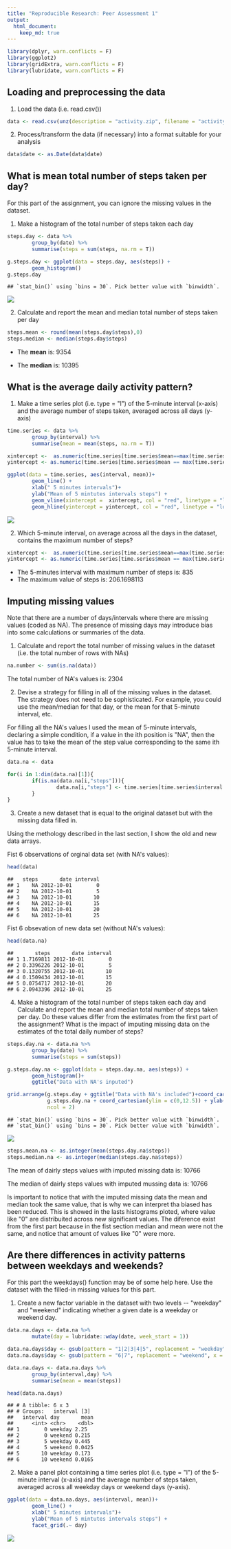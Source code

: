 ```yaml
---
title: "Reproducible Research: Peer Assessment 1"
output: 
  html_document:
    keep_md: true
---
```



```r
library(dplyr, warn.conflicts = F)
library(ggplot2)
library(gridExtra, warn.conflicts = F)
library(lubridate, warn.conflicts = F)
```

## Loading and preprocessing the data

1. Load the data (i.e. read.csv())

```r
data <- read.csv(unz(description = "activity.zip", filename = "activity.csv"))
```

2. Process/transform the data (if necessary) into a format suitable for your analysis

```r
data$date <- as.Date(data$date)
```



## What is mean total number of steps taken per day?

For this part of the assignment, you can ignore the missing values in the dataset.

1. Make a histogram of the total number of steps taken each day


```r
steps.day <- data %>%
        group_by(date) %>%
        summarise(steps = sum(steps, na.rm = T)) 

g.steps.day <- ggplot(data = steps.day, aes(steps)) +
        geom_histogram() 
g.steps.day
```

```
## `stat_bin()` using `bins = 30`. Pick better value with `binwidth`.
```

<img src="PA1_template_files/figure-html/unnamed-chunk-4-1.png" style="display: block; margin: auto;" />

2. Calculate and report the mean and median total number of steps taken per day


```r
steps.mean <- round(mean(steps.day$steps),0)
steps.median <- median(steps.day$steps)
```

* The **mean** is: 9354

* The **median** is: 10395


## What is the average daily activity pattern?

1. Make a time series plot (i.e. type = "l") of the 5-minute interval (x-axis) and the average number of steps taken, averaged across all days (y-axis)


```r
time.series <- data %>%
        group_by(interval) %>%
        summarise(mean = mean(steps, na.rm = T))

xintercept <-  as.numeric(time.series[time.series$mean==max(time.series$mean), "interval"])
yintercept <- as.numeric(time.series[time.series$mean == max(time.series$mean), "mean"])

ggplot(data = time.series, aes(interval, mean))+
        geom_line() +
        xlab(" 5 minutes intervals")+
        ylab("Mean of 5 mintutes intervals steps") + 
        geom_vline(xintercept =  xintercept, col = "red", linetype = "longdash") + 
        geom_hline(yintercept = yintercept, col = "red", linetype = "longdash")
```

![](PA1_template_files/figure-html/unnamed-chunk-6-1.png)<!-- -->

2. Which 5-minute interval, on average across all the days in the dataset, contains the maximum number of steps?


```r
xintercept <-  as.numeric(time.series[time.series$mean==max(time.series$mean), "interval"])
yintercept <- as.numeric(time.series[time.series$mean == max(time.series$mean), "mean"])
```

* The 5-minutes interval with maximum number of steps is: 835
* The maximum value of steps is: 206.1698113

## Imputing missing values

Note that there are a number of days/intervals where there are missing values (coded as NA). The presence of missing days may introduce bias into some calculations or summaries of the data.

1. Calculate and report the total number of missing values in the dataset (i.e. the total number of rows with NAs)


```r
na.number <- sum(is.na(data))
```

The total number of NA's values is: 2304


2. Devise a strategy for filling in all of the missing values in the dataset. The strategy does not need to be sophisticated. For example, you could use the mean/median for that day, or the mean for that 5-minute interval, etc.

For filling all the NA's values I used the mean of 5-minute intervals, declaring a simple condition, if a value in the ith position is "NA", then the value has to take the mean of the step value corresponding to the same ith 5-minute interval. 


```r
data.na <- data

for(i in 1:dim(data.na)[1]){
        if(is.na(data.na[i,"steps"])){
                data.na[i,"steps"] <- time.series[time.series$interval == data.na[i,"interval"],"mean"]
        }
}
```

3. Create a new dataset that is equal to the original dataset but with the missing data filled in.

Using the methology described in the last section, I show the old and new data arrays.

Fist 6 observations of orginal data set (with NA's values):

```r
head(data)
```

```
##   steps       date interval
## 1    NA 2012-10-01        0
## 2    NA 2012-10-01        5
## 3    NA 2012-10-01       10
## 4    NA 2012-10-01       15
## 5    NA 2012-10-01       20
## 6    NA 2012-10-01       25
```

Fist 6 obsevation of new data set (without NA's values):

```r
head(data.na)
```

```
##       steps       date interval
## 1 1.7169811 2012-10-01        0
## 2 0.3396226 2012-10-01        5
## 3 0.1320755 2012-10-01       10
## 4 0.1509434 2012-10-01       15
## 5 0.0754717 2012-10-01       20
## 6 2.0943396 2012-10-01       25
```


4. Make a histogram of the total number of steps taken each day and Calculate and report the mean and median total number of steps taken per day. Do these values differ from the estimates from the first part of the assignment? What is the impact of imputing missing data on the estimates of the total daily number of steps?


```r
steps.day.na <- data.na %>%
        group_by(date) %>%
        summarise(steps = sum(steps))

g.steps.day.na <- ggplot(data = steps.day.na, aes(steps)) +
        geom_histogram()+
        ggtitle("Data with NA's inputed")

grid.arrange(g.steps.day + ggtitle("Data with NA's included")+coord_cartesian(ylim = c(0,12.5)), 
             g.steps.day.na + coord_cartesian(ylim = c(0,12.5)) + ylab(""),
             ncol = 2)
```

```
## `stat_bin()` using `bins = 30`. Pick better value with `binwidth`.
## `stat_bin()` using `bins = 30`. Pick better value with `binwidth`.
```

![](PA1_template_files/figure-html/unnamed-chunk-12-1.png)<!-- -->

```r
steps.mean.na <- as.integer(mean(steps.day.na$steps))
steps.median.na <- as.integer(median(steps.day.na$steps))
```

The mean of dairly steps values with imputed missing data is: 10766

The median of dairly steps values with imputed mussing data is: 10766

Is important to notice that with the imputed missing data the mean and median took the same value, that is why we can interpret tha biased has been reduced. This is showed in the lasts histograms ploted, where value like "0" are distribuited across new significant values. The diference exist from the first part because in the fist section median and mean were not the same, and notice that amount of values like "0" were more.

## Are there differences in activity patterns between weekdays and weekends?

For this part the weekdays() function may be of some help here. Use the dataset with the filled-in missing values for this part.

1. Create a new factor variable in the dataset with two levels -- "weekday" and "weekend" indicating whether a given date is a weekday or weekend day.


```r
data.na.days <- data.na %>%
        mutate(day = lubridate::wday(date, week_start = 1))

data.na.days$day <- gsub(pattern = "1|2|3|4|5", replacement = "weekday", x = data.na.days$day)
data.na.days$day <- gsub(pattern = "6|7", replacement = "weekend", x = data.na.days$day)

data.na.days <- data.na.days %>%
        group_by(interval,day) %>%
        summarise(mean = mean(steps))

head(data.na.days)
```

```
## # A tibble: 6 x 3
## # Groups:   interval [3]
##   interval day       mean
##      <int> <chr>    <dbl>
## 1        0 weekday 2.25  
## 2        0 weekend 0.215 
## 3        5 weekday 0.445 
## 4        5 weekend 0.0425
## 5       10 weekday 0.173 
## 6       10 weekend 0.0165
```

2. Make a panel plot containing a time series plot (i.e. type = "l") of the 5-minute interval (x-axis) and the average number of steps taken, averaged across all weekday days or weekend days (y-axis). 

```r
ggplot(data = data.na.days, aes(interval, mean))+
        geom_line() + 
        xlab(" 5 minutes intervals")+
        ylab("Mean of 5 mintutes intervals steps") + 
        facet_grid(.~ day)
```

![](PA1_template_files/figure-html/unnamed-chunk-14-1.png)<!-- -->
